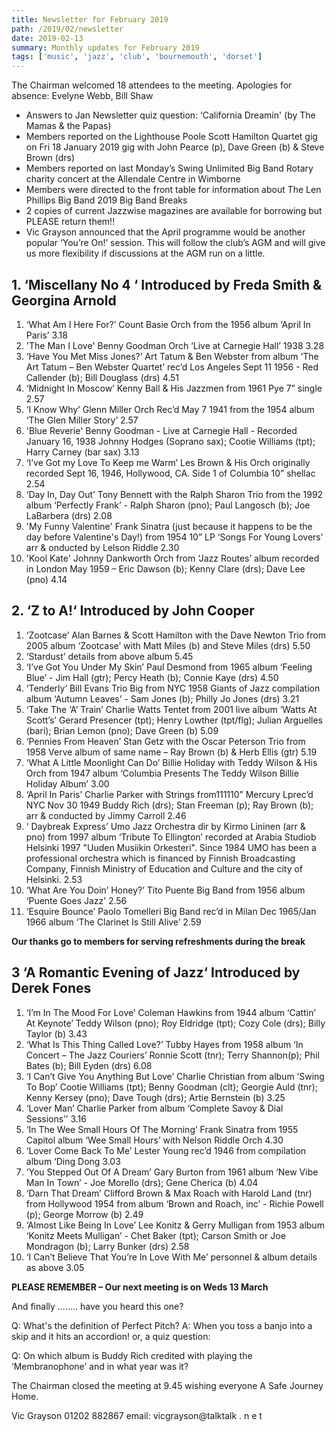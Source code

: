 ```yaml
---
title: Newsletter for February 2019
path: /2019/02/newsletter
date: 2019-02-13
summary: Monthly updates for February 2019
tags: ['music', 'jazz', 'club', 'bournemouth', 'dorset']
---
```


The Chairman welcomed 18 attendees to the meeting. Apologies for absence: Evelyne Webb, Bill Shaw

* Answers to Jan Newsletter quiz question: ‘California Dreamin' (by The Mamas & the Papas)
* Members reported on the Lighthouse Poole Scott Hamilton Quartet gig on Fri 18 January 2019 gig
with John Pearce (p), Dave Green (b) & Steve Brown (drs)
* Members reported on last Monday’s Swing Unlimited Big Band Rotary charity concert at the
Allendale Centre in Wimborne
* Members were directed to the front table for information about The Len Phillips Big Band 2019
Big Band Breaks
* 2 copies of current Jazzwise magazines are available for borrowing but PLEASE return them!!
* Vic Grayson announced that the April programme would be another popular ‘You’re On!’ session.
This will follow the club’s AGM and will give us more flexibility if discussions at the AGM run on
a little.

## 1. ‘Miscellany No 4 ‘ Introduced by Freda Smith & Georgina Arnold
1. ‘What Am I Here For?’ Count Basie Orch from the 1956 album ‘April In Paris’ 3.18
2. 'The Man I Love' Benny Goodman Orch ‘Live at Carnegie Hall’ 1938 3.28
3. ‘Have You Met Miss Jones?’ Art Tatum & Ben Webster from album ‘The Art Tatum – Ben Webster Quartet’ rec’d
Los Angeles Sept 11 1956 - Red Callender (b); Bill Douglass (drs) 4.51
4. ‘Midnight In Moscow’ Kenny Ball & His Jazzmen from 1961 Pye 7” single 2.57
5. ‘I Know Why’ Glenn Miller Orch Rec’d May 7 1941 from the 1954 album ‘The Glen Miller Story’ 2.57
6. 'Blue Reverie' Benny Goodman - Live at Carnegie Hall - Recorded January 16, 1938 Johnny Hodges (Soprano
sax); Cootie Williams (tpt); Harry Carney (bar sax) 3.13
7. ‘I’ve Got my Love To Keep me Warm’ Les Brown & His Orch originally recorded Sept 16, 1946, Hollywood,
CA. Side 1 of Columbia 10” shellac 2.54
8. ‘Day In, Day Out’ Tony Bennett with the Ralph Sharon Trio from the 1992 album ‘Perfectly Frank’ - Ralph
Sharon (pno); Paul Langosch (b); Joe LaBarbera (drs) 2.08
9. 'My Funny Valentine' Frank Sinatra (just because it happens to be the day before Valentine's Day!) from 1954
10” LP ‘Songs For Young Lovers’ arr & onducted by Lelson Riddle 2.30
10. 'Kool Kate' Johnny Dankworth Orch from ‘Jazz Routes’ album recorded in London May 1959 – Eric Dawson
(b); Kenny Clare (drs); Dave Lee (pno) 4.14

## 2. ‘Z to A!‘ Introduced by John Cooper

1. ‘Zootcase’ Alan Barnes & Scott Hamilton with the Dave Newton Trio from 2005 album ‘Zootcase’ with Matt
Miles (b) and Steve Miles (drs) 5.50
2. ‘Stardust’ details from above album 5.45
3. ‘I’ve Got You Under My Skin’ Paul Desmond from 1965 album ‘Feeling Blue’ - Jim Hall (gtr); Percy Heath (b);
Connie Kaye (drs) 4.50
4. ‘Tenderly’ Bill Evans Trio Big from NYC 1958 Giants of Jazz compilation album ‘Autumn Leaves’ - Sam Jones
(b); Philly Jo Jones (drs) 3.21
5. ‘Take The ‘A’ Train’ Charlie Watts Tentet from 2001 live album ‘Watts At Scott’s’ Gerard Presencer (tpt); Henry
Lowther (tpt/flg); Julian Arguelles (bari); Brian Lemon (pno); Dave Green (b) 5.09
6. ‘Pennies From Heaven’ Stan Getz with the Oscar Peterson Trio from 1958 Verve album of same
name – Ray Brown (b) & Herb Ellis (gtr) 5.19
7. ‘What A Little Moonlight Can Do’ Billie Holiday with Teddy Wilson & His Orch from 1947 album ‘Columbia
Presents The Teddy Wilson Billie Holiday Album’ 3.00
8. ‘April In Paris’ Charlie Parker with Strings from111110” Mercury Lprec’d NYC Nov 30 1949 Buddy Rich (drs);
Stan Freeman (p); Ray Brown (b); arr & conducted by Jimmy Carroll 2.46
10. ‘ Daybreak Express’ Umo Jazz Orchestra dir by Kirmo Lininen (arr & pno) from 1997 album ‘Tribute To
Ellington’ recorded at Arabia Studiob Helsinki 1997 "Uuden Musiikin Orkesteri". Since 1984 UMO has been a
professional orchestra which is financed by Finnish Broadcasting Company, Finnish Ministry of Education and
Culture and the city of Helsinki. 2.53
11. ‘What Are You Doin’ Honey?’ Tito Puente Big Band from 1956 album ‘Puente Goes Jazz’ 2.56
12. ‘Esquire Bounce’ Paolo Tomelleri Big Band rec’d in Milan Dec 1965/Jan 1966 album ‘The Clarinet Is Still
Alive’ 2.59

__Our thanks go to members for serving refreshments during the break__

## 3 ‘A Romantic Evening of Jazz‘ Introduced by Derek Fones

1. ‘I’m In The Mood For Love’ Coleman Hawkins from 1944 album ‘Cattin’ At Keynote’ Teddy Wilson (pno); Roy
Eldridge (tpt); Cozy Cole (drs); Billy Taylor (b) 3.43
2. ‘What Is This Thing Called Love?’ Tubby Hayes from 1958 album ‘In Concert – The Jazz Couriers’ Ronnie
Scott (tnr); Terry Shannon(p); Phil Bates (b); Bill Eyden (drs) 6.08
3. ‘I Can’t Give You Anything But Love’ Charlie Christian from album ‘Swing To Bop’ Cootie Williams (tpt);
Benny Goodman (clt); Georgie Auld (tnr); Kenny Kersey (pno); Dave Tough (drs); Artie Bernstein (b) 3.25
4. ‘Lover Man’ Charlie Parker from album ‘Complete Savoy & Dial Sessions’’ 3.16
5. ‘In The Wee Small Hours Of The Morning’ Frank Sinatra from 1955 Capitol album ‘Wee Small Hours’ with
Nelson Riddle Orch 4.30
6. ‘Lover Come Back To Me’ Lester Young rec’d 1946 from compilation album ‘Ding Dong 3.03
7. ‘You Stepped Out Of A Dream’ Gary Burton from 1961 album ‘New Vibe Man In Town’ - Joe Morello (drs);
Gene Cherica (b) 4.04
8. ‘Darn That Dream’ Clifford Brown & Max Roach with Harold Land (tnr) from Hollywood 1954 from album
‘Brown and Roach, inc’ - Richie Powell (p); George Morrow (b) 2.49
9. ‘Almost Like Being In Love’ Lee Konitz & Gerry Mulligan from 1953 album ‘Konitz Meets Mulligan’ - Chet
Baker (tpt); Carson Smith or Joe Mondragon (b); Larry Bunker (drs) 2.58
10. ‘I Can’t Believe That You’re In Love With Me’ personnel & album details as above 3.05

__PLEASE REMEMBER – Our next meeting is on Weds 13 March__

And finally …….. have you heard this one? 

Q: What's the definition of Perfect
Pitch? A: When you toss a banjo into a skip and it hits an accordion!
or, a quiz question:

Q: On which album is Buddy Rich credited with playing the ‘Membranophone’ and in what
year was it?

The Chairman closed the meeting at 9.45 wishing everyone A Safe Journey Home.

Vic Grayson 01202 882867 email: vicgrayson@talktalk . n e t